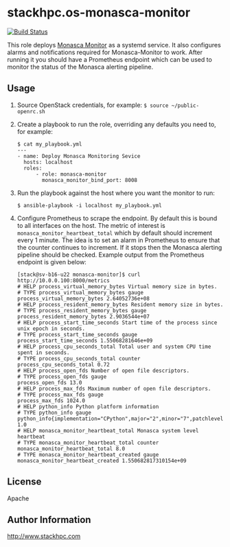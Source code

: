 stackhpc.os-monasca-monitor
===========================

[![Build Status](https://www.travis-ci.org/stackhpc/ansible-role-os-monasca-monitor.svg?branch=master)](https://www.travis-ci.org/stackhpc/ansible-role-os-monasca-monitor)

This role deploys [Monasca Monitor](https://github.com/stackhpc/monasca-monitor)
as a systemd service. It also configures alarms and notifications required for
Monasca-Monitor to work. After running it you should have a Prometheus endpoint
which can be used to monitor the status of the Monasca alerting pipeline.

Usage
-----

1. Source OpenStack credentials, for example:
   ```$ source ~/public-openrc.sh```
2. Create a playbook to run the role, overriding any defaults you need to,
   for example:
   ```
   $ cat my_playbook.yml
   ---
   - name: Deploy Monasca Monitoring Sevice
     hosts: localhost
     roles:
         - role: monasca-monitor
           monasca_monitor_bind_port: 8008

   ```
3. Run the playbook against the host where you want the monitor to run:
   ```
   $ ansible-playbook -i localhost my_playbook.yml
   ```

4. Configure Prometheus to scrape the endpoint. By default this is bound to all
   interfaces on the host. The metric of interest is
   `monasca_monitor_heartbeat_total` which by default should increment every
   1 minute. The idea is to set an alarm in Prometheus to ensure that the counter
   continues to increment. If it stops then the Monasca alerting pipeline should
   be checked. Example output from the Prometheus endpoint is given below:
   ```
   [stack@sv-b16-u22 monasca-monitor]$ curl http://10.0.0.100:8000/metrics
   # HELP process_virtual_memory_bytes Virtual memory size in bytes.
   # TYPE process_virtual_memory_bytes gauge
   process_virtual_memory_bytes 2.64052736e+08
   # HELP process_resident_memory_bytes Resident memory size in bytes.
   # TYPE process_resident_memory_bytes gauge
   process_resident_memory_bytes 2.9036544e+07
   # HELP process_start_time_seconds Start time of the process since unix epoch in seconds.
   # TYPE process_start_time_seconds gauge
   process_start_time_seconds 1.55068281646e+09
   # HELP process_cpu_seconds_total Total user and system CPU time spent in seconds.
   # TYPE process_cpu_seconds_total counter
   process_cpu_seconds_total 0.72
   # HELP process_open_fds Number of open file descriptors.
   # TYPE process_open_fds gauge
   process_open_fds 13.0
   # HELP process_max_fds Maximum number of open file descriptors.
   # TYPE process_max_fds gauge
   process_max_fds 1024.0
   # HELP python_info Python platform information
   # TYPE python_info gauge
   python_info{implementation="CPython",major="2",minor="7",patchlevel="5",version="2.7.5"} 1.0
   # HELP monasca_monitor_heartbeat_total Monasca system level heartbeat
   # TYPE monasca_monitor_heartbeat_total counter
   monasca_monitor_heartbeat_total 8.0
   # TYPE monasca_monitor_heartbeat_created gauge
   monasca_monitor_heartbeat_created 1.550682817310154e+09
   ```

License
-------

Apache

Author Information
------------------

http://www.stackhpc.com
